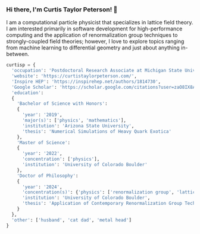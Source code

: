 ### Hi there, I'm Curtis Taylor Peterson! 👋

I am a computational particle physicist that specializes in lattice field theory. I am interested primarily in
software development for high-performance computing and the application of renormalization group techniques
to strongly-coupled field theories; however, I love to explore topics ranging from machine 
learning to differential geometry and just about anything in-between. 

```python
curtisp = {
  'occupation': 'Postdoctoral Research Associate at Michigan State University',
  'website': 'https://curtistaylorpeterson.com/',
  'Inspire HEP': 'https://inspirehep.net/authors/1814730', 
  'Google Scholar': 'https://scholar.google.com/citations?user=zaO8IX8AAAAJ&hl=en&oi=ao',
  'education':
  {
    'Bachelor of Science with Honors':
    {
      'year': '2019',
      'major(s)': ['physics', 'mathematics'],
      'institution': 'Arizona State University',
      'thesis': 'Numerical Simulations of Heavy Quark Exotica'
    },
    'Master of Science':
    {
      'year': '2022',
      'concentration': ['physics'],
      'institution': 'University of Colorado Boulder'
    },
    'Doctor of Philosophy':
    {
      'year': '2024',
      'concentration(s)': {'physics': ['renormalization group', 'lattice gauge theory']},
      'institution': 'University of Colorado Boulder',
      'thesis': 'Application of Contemporary Renormalization Group Techniques to Strongly-Coupled Field Theories'
    }
  },
  'other': ['husband', 'cat dad', 'metal head']
}
```

<!--
**ctpeterson/ctpeterson** is a ✨ _special_ ✨ repository because its `README.md` (this file) appears on your GitHub profile.

Here are some ideas to get you started:

- 🔭 I’m currently working on ...
- 🌱 I’m currently learning ...
- 👯 I’m looking to collaborate on ...
- 🤔 I’m looking for help with ...
- 💬 Ask me about ...
- 📫 How to reach me: ...
- 😄 Pronouns: ...
- ⚡ Fun fact: ...
-->
